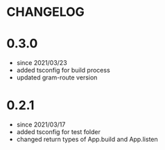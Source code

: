 # CHANGELOG

# 0.3.0

- since 2021/03/23
- added tsconfig for build process
- updated gram-route version

# 0.2.1

- since 2021/03/17
- added tsconfig for test folder
- changed return types of App.build and App.listen